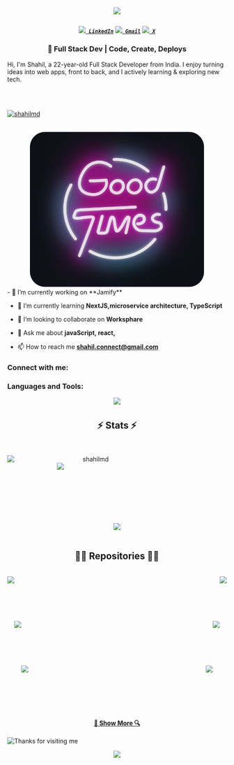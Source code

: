 
<h1 align="center">
  <a >
    <img src="https://readme-typing-svg.herokuapp.com/?lines=Hello,+There!+👋;This+is+MD+SHAHIL....;Nice+to+meet+you!&center=true&size=30">
  </a>
</h1>

<h5 align="center">
  <code><a href="www.linkedin.com/in/web-dev-md-shahil" title="LinkedIn Profile"><img width="14" src="https://skillicons.dev/icons?i=linkedin"> LinkedIn</a></code>
  <code><a href="mailto:shahil.connect@gmail.com" title="Stack Overflow Profile"><img width="14" src="https://skillicons.dev/icons?i=gmail"> Gmail</a></code>
  <code><a href="https://x.com/MdShahil220" title="X Profile"><img width="14" src="https://skillicons.dev/icons?i=twitter"> X</a></code>
</h5>
<h3 align="center">🌟 Full Stack Dev | Code, Create, Deploys</h3>
Hi, I'm Shahil, a 22-year-old Full Stack Developer from India. I enjoy turning ideas into web apps, front to back, and I actively learning & exploring new tech.


<br></br>
<p align="left"> <a href="https://github.com/ryo-ma/github-profile-trophy"><img src="https://github-profile-trophy.vercel.app/?username=shahilmd" alt="shahilmd" /></a> </p>
<div align="center">
	<br>
		<img src="good-times.svg" width="400px">
	<br>
</div>
- 🔭 I’m currently working on **Jamify**

- 🌱 I’m currently learning **NextJS,microservice architecture, TypeScript**

- 👯 I’m looking to collaborate on **Worksphare**

- 💬 Ask me about **javaScript, react,**

- 📫 How to reach me **shahil.connect@gmail.com**

<h3 align="left">Connect with me:</h3>
<p align="left">
</p>

<h3 align="left">Languages and Tools:</h3>
<p align="center">
  <a href="https://skillicons.dev">
    <img src="https://skillicons.dev/icons?i=git,appwrite,js,ts,css,tailwindcss,html,react,express,nodejs,mongodb,mysql,postgresql,redux,redis" />
  </a>
</p>

<h2 align="center">⚡ Stats ⚡</h2>
<br>
<p align=center>
  <div align=center>
    <a  title="Go to Source">
      <img align="left" width=390 src="https://streak-stats.demolab.com/?user=ShahilMd&theme=react&border=61dafb&hide_border=true" alt="shahilmd" />
    </a>
    <a  title="Go to Source">
      <img align="right" width=390 src="https://github-readme-stats.vercel.app/api?username=ShahilMd&show_icons=true&theme=react&border_color=61dafb&hide_border=true" />
    </a>
  </div>
  <br><br><br><br><br><br><br><br><br>
  <div align=center>
    <a>
      <img height=200 align="center" src="https://github-readme-stats.vercel.app/api/top-langs/?username=ShahilMd&hide=c%23,powershell,Mathematica,Ruby,Objective-C,Objective-C%2b%2b,Cuda&title_color=61dafb&text_color=ffffff&icon_color=61dafb&bg_color=20232a&langs_count=8&layout=compact&border_color=61dafb&hide_border=true&size_weight=0.5&count_weight=0.5" />
    </a>
  </div>
  <br>

  <h2 align="center">👨‍💻 Repositories 👨‍💻</h2>
<br>
<div width="100%" align="center">
  <a align="left" href="https://github.com/ShahilMd/Spotify_Clone" title="Jamify"><img align="left" height="115" src="https://github-readme-stats.vercel.app/api/pin/?username=ShahilMd&repo=Spotify_Clone&theme=react&border_color=61dafb&border_radius=10"></a><a align="right" href="https://github.com/zumrudu-anka/DataStructures" title="Data Structures"><img align="right" height="115" src="https://github-readme-stats.vercel.app/api/pin/?username=zumrudu-anka&repo=DataStructures&theme=react&border_color=61dafb&border_radius=10"></a>
</div>
<br/><br/><br/><br/><br/><br/>
<div width="100%" align="center">
  <a align="left" href="https://github.com/zumrudu-anka/Turkce-Heceleme-CPP" title="Turkce-Heceleme-CPP"><img align="left" height="115" src="https://github-readme-stats.vercel.app/api/pin/?username=zumrudu-anka&repo=Turkce-Heceleme-CPP&theme=react&border_color=61dafb&border_radius=10"></a>
  <a align="right" href="https://github.com/zumrudu-anka/CopyMoveForgeryDetectionWithDCT" title="Copy&Move Forgery Detection With DCT"><img align="right" height="115" src="https://github-readme-stats.vercel.app/api/pin/?username=zumrudu-anka&repo=CopyMoveForgeryDetectionWithDCT&theme=react&border_color=61dafb&border_radius=10"></a>
</div>
<br/><br/><br/><br/><br/><br/>
<div width="100%" align="center">
  <a align="left" href="https://github.com/zumrudu-anka/cpp-openmp-needleman-wunsch" title="Needleman Wunsch Algorithm With OpenMP"><img align="left" height="115" src="https://github-readme-stats.vercel.app/api/pin/?username=zumrudu-anka&repo=cpp-openmp-needleman-wunsch&theme=react&border_color=61dafb&border_radius=10"></a>
  <a align="right" href="https://github.com/zumrudu-anka/javascript-minesweeper" title="Minesweeper"><img align="right" height="115" src="https://github-readme-stats.vercel.app/api/pin/?username=zumrudu-anka&repo=javascript-minesweeper&theme=react&border_color=61dafb&border_radius=10"></a>
</div>
<br/><br/><br/><br/><br/><br/>

<h4 align="center">
  <a href="https://github.com/zumrudu-anka?tab=repositories" title="Show Repositories">🔎 Show More 🔍</a>
</h4>
  
<img height="120" alt="Thanks for visiting me" width="100%" src="https://raw.githubusercontent.com/BrunnerLivio/brunnerlivio/master/images/marquee.svg" />
<p align="center">
  <img src="https://capsule-render.vercel.app/api?type=waving&color=gradient&height=60&section=footer&width=100"/>
</p>
